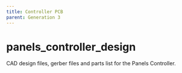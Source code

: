 ```yaml
---
title: Controller PCB
parent: Generation 3
---
```


# panels_controller_design  

CAD design files, gerber files and parts list for the Panels Controller.  




